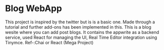 # Blog WebApp
This project is inspired by the twitter but is is a basic one.
Made through a tutorial and further add-ons has been implemented in this.
This is a blog wesite where you can add post blogs.
It contains the appwrite as a backend service, used React for managing the UI, Real Time Editor integration using Tinymce. 
Ref-:Chai or React (Mega Project)
